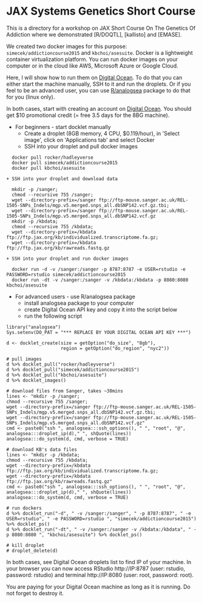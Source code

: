 # JAX Systems Genetics Short Course

This is a directory for a workshop on JAX Short Course On The Genetics Of Addiction where we demonstrated [R/DOQTL], [kallisto] and [EMASE].

We created two docker images for this purpose: `simecek/addictioncourse2015` and `kbchoi/asesuite`. Docker is a lightweight container virtualization platform. You can run docker images on your computer or in the cloud like AWS, Microsoft Azure or Google Cloud. 

Here, I will show how to run them on [Digital Ocean](https://www.digitalocean.com/?refcode=673c97887267). To do that you can either start the machine manually, SSH to it and run the droplets. Or if you feel to be an advanced user, you can use [R/analogsea](https://github.com/sckott/analogsea) package to do that for you (linux only). 

In both cases, start with creating an account on [Digital Ocean](https://www.digitalocean.com/?refcode=673c97887267). You should get $10 promotional credit (= free 3.5 days for the 8BG machine).

* For beginners - start docklet manually
    + Create a droplet (8GB memory, 4 CPU, $0.119/hour), in 'Select image', click on 'Applications tab' and select Docker
    + SSH into your droplet and pull docker images
```
  docker pull rocker/hadleyverse
  docker pull simecek/addictioncourse2015
  docker pull kbchoi/asesuite
```
    + SSH into your droplet and download data
```
  mkdir -p /sanger;
  chmod --recursive 755 /sanger;
  wget --directory-prefix=/sanger ftp://ftp-mouse.sanger.ac.uk/REL-1505-SNPs_Indels/mgp.v5.merged.snps_all.dbSNP142.vcf.gz.tbi;
  wget --directory-prefix=/sanger ftp://ftp-mouse.sanger.ac.uk/REL-1505-SNPs_Indels/mgp.v5.merged.snps_all.dbSNP142.vcf.gz
  mkdir -p /kbdata;
  chmod --recursive 755 /kbdata;
  wget --directory-prefix=/kbdata ftp://ftp.jax.org/kb/individualized.transcriptome.fa.gz;
  wget --directory-prefix=/kbdata ftp://ftp.jax.org/kb/rawreads.fastq.gz
```
    + SSH into your droplet and run docker images
    
```
  docker run -d -v /sanger:/sanger -p 8787:8787 -e USER=rstudio -e PASSWORD=rstudio simecek/addictioncourse2015
  docker run -dt -v /sanger:/sanger -v /kbdata:/kbdata -p 8080:8080 kbchoi/asesuite
```

* For advanced users - use R/analogsea package
    + install analogsea package to your computer
    + create Digital Ocean API key and copy it into the script below
    + run the following script

```
library("analogsea")
Sys.setenv(DO_PAT = "*** REPLACE BY YOUR DIGITAL OCEAN API KEY ***")

d <- docklet_create(size = getOption("do_size", "8gb"), 
                    region = getOption("do_region", "nyc2"))

# pull images
d %>% docklet_pull("rocker/hadleyverse")
d %>% docklet_pull("simecek/addictioncourse2015")
d %>% docklet_pull("kbchoi/asesuite")
d %>% docklet_images()

# download files from Sanger, takes ~30mins
lines <- "mkdir -p /sanger;
chmod --recursive 755 /sanger;
wget --directory-prefix=/sanger ftp://ftp-mouse.sanger.ac.uk/REL-1505-SNPs_Indels/mgp.v5.merged.snps_all.dbSNP142.vcf.gz.tbi;
wget --directory-prefix=/sanger ftp://ftp-mouse.sanger.ac.uk/REL-1505-SNPs_Indels/mgp.v5.merged.snps_all.dbSNP142.vcf.gz"
cmd <- paste0("ssh ", analogsea:::ssh_options(), " ", "root", "@", analogsea:::droplet_ip(d)," ", shQuote(lines))
analogsea:::do_system(d, cmd, verbose = TRUE)

# download KB's data files
lines <- "mkdir -p /kbdata;
chmod --recursive 755 /kbdata;
wget --directory-prefix=/kbdata ftp://ftp.jax.org/kb/individualized.transcriptome.fa.gz;
wget --directory-prefix=/kbdata ftp://ftp.jax.org/kb/rawreads.fastq.gz"
cmd <- paste0("ssh ", analogsea:::ssh_options(), " ", "root", "@", analogsea:::droplet_ip(d)," ", shQuote(lines))
analogsea:::do_system(d, cmd, verbose = TRUE)

# run dockers
d %>% docklet_run("-d", " -v /sanger:/sanger", " -p 8787:8787", " -e USER=rstudio", " -e PASSWORD=rstudio ", "simecek/addictioncourse2015") %>% docklet_ps()
d %>% docklet_run("-dt", " -v /sanger:/sanger -v /kbdata:/kbdata", " -p 8080:8080 ", "kbchoi/asesuite") %>% docklet_ps()

# kill droplet
# droplet_delete(d)
```

In both cases, see Digital Ocean droplets list to find IP of your machine. In your browser you can now access RStudio http://IP:8787 (user: rstudio, password: rstudio) and terminal http://IP:8080 (user: root, password: root).

You are paying for your Digital Ocean machine as long as it is running. Do not forget to destroy it.

